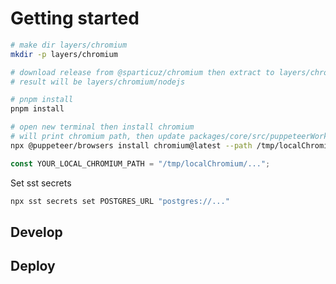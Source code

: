 # Getting started

```bash
# make dir layers/chromium
mkdir -p layers/chromium

# download release from @sparticuz/chromium then extract to layers/chromium
# result will be layers/chromium/nodejs

# pnpm install
pnpm install

# open new terminal then install chromium
# will print chromium path, then update packages/core/src/puppeteerWorker.ts YOUR_LOCAL_CHROMIUM_PATH with it
npx @puppeteer/browsers install chromium@latest --path /tmp/localChromium
```

```typescript
const YOUR_LOCAL_CHROMIUM_PATH = "/tmp/localChromium/...";
```

Set sst secrets

```bash
npx sst secrets set POSTGRES_URL "postgres://..."
```

## Develop

## Deploy

```bash

```